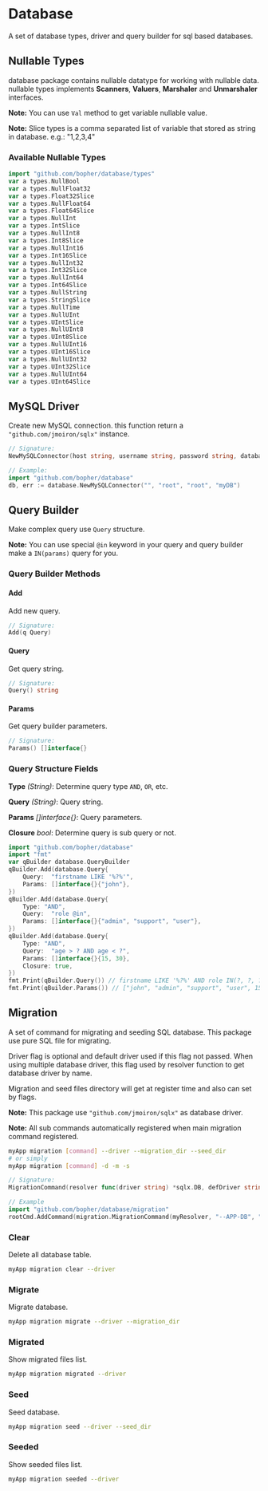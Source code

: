 # Database

A set of database types, driver and query builder for sql based databases.

## Nullable Types

database package contains nullable datatype for working with nullable data. nullable types implements **Scanners**, **Valuers**, **Marshaler** and **Unmarshaler** interfaces.

**Note:** You can use `Val` method to get variable nullable value.

**Note:** Slice types is a comma separated list of variable that stored as string in database. e.g.: "1,2,3,4"

### Available Nullable Types

```go
import "github.com/bopher/database/types"
var a types.NullBool
var a types.NullFloat32
var a types.Float32Slice
var a types.NullFloat64
var a types.Float64Slice
var a types.NullInt
var a types.IntSlice
var a types.NullInt8
var a types.Int8Slice
var a types.NullInt16
var a types.Int16Slice
var a types.NullInt32
var a types.Int32Slice
var a types.NullInt64
var a types.Int64Slice
var a types.NullString
var a types.StringSlice
var a types.NullTime
var a types.NullUInt
var a types.UIntSlice
var a types.NullUInt8
var a types.UInt8Slice
var a types.NullUInt16
var a types.UInt16Slice
var a types.NullUInt32
var a types.UInt32Slice
var a types.NullUInt64
var a types.UInt64Slice
```

## MySQL Driver

Create new MySQL connection. this function return a `"github.com/jmoiron/sqlx"` instance.

```go
// Signature:
NewMySQLConnector(host string, username string, password string, database string) (*sqlx.DB, error)

// Example:
import "github.com/bopher/database"
db, err := database.NewMySQLConnector("", "root", "root", "myDB")
```

## Query Builder

Make complex query use `Query` structure.

**Note:** You can use special `@in` keyword in your query and query builder make a `IN(params)` query for you.

### Query Builder Methods

#### Add

Add new query.

```go
// Signature:
Add(q Query)
```

#### Query

Get query string.

```go
// Signature:
Query() string
```

#### Params

Get query builder parameters.

```go
// Signature:
Params() []interface{}
```

### Query Structure Fields

**Type** _(String)_: Determine query type `AND`, `OR`, etc.

**Query** _(String)_: Query string.

**Params** _[]interface{}_: Query parameters.

**Closure** _bool_: Determine query is sub query or not.

```go
import "github.com/bopher/database"
import "fmt"
var qBuilder database.QueryBuilder
qBuilder.Add(database.Query{
    Query:  "firstname LIKE '%?%'",
    Params: []interface{}{"john"},
})
qBuilder.Add(database.Query{
    Type: "AND",
    Query:  "role @in",
    Params: []interface{}{"admin", "support", "user"},
})
qBuilder.Add(database.Query{
    Type: "AND",
    Query:  "age > ? AND age < ?",
    Params: []interface{}{15, 30},
    Closure: true,
})
fmt.Print(qBuilder.Query()) // firstname LIKE '%?%' AND role IN(?, ?, ?) AND (age > ? AND age < ?)
fmt.Print(qBuilder.Params()) // ["john", "admin", "support", "user", 15, 30]
```

## Migration

A set of command for migrating and seeding SQL database. This package use pure SQL file for migrating.

Driver flag is optional and default driver used if this flag not passed. When using multiple database driver, this flag used by resolver function to get database driver by name.

Migration and seed files directory will get at register time and also can set by flags.

**Note:** This package use `"github.com/jmoiron/sqlx"` as database driver.

**Note:** All sub commands automatically registered when main migration command registered.

```bash
myApp migration [command] --driver --migration_dir --seed_dir
# or simply
myApp migration [command] -d -m -s
```

```go
// Signature:
MigrationCommand(resolver func(driver string) *sqlx.DB, defDriver string, migDir string, seedDir string) *cobra.Command

// Example
import "github.com/bopher/database/migration"
rootCmd.AddCommand(migration.MigrationCommand(myResolver, "--APP-DB", "./database/migrations", "./database/seeds"))
```

### Clear

Delete all database table.

```bash
myApp migration clear --driver
```

### Migrate

Migrate database.

```bash
myApp migration migrate --driver --migration_dir
```

### Migrated

Show migrated files list.

```bash
myApp migration migrated --driver
```

### Seed

Seed database.

```bash
myApp migration seed --driver --seed_dir
```

### Seeded

Show seeded files list.

```bash
myApp migration seeded --driver
```
